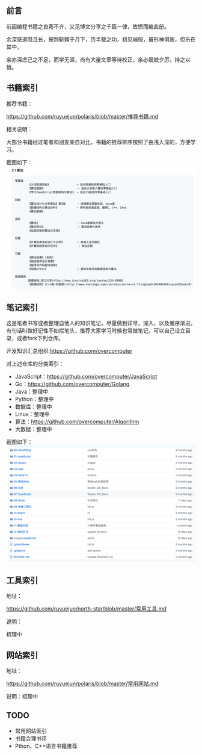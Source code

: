 ## 前言
前因编程书籍之良莠不齐，又见博文分享之千篇一律，故愤而编此册。  

余深感道阻且长，披荆斩棘于月下，历半载之功，初见端倪，虽形神俱疲，但乐在其中。   
 
余亦深虑己之不足，而学无涯，尚有大量文章等待校正，余必晨兢夕厉，持之以恒。  


## 书籍索引

推荐书籍：  

https://github.com/ruyuejun/polaris/blob/master/推荐书籍.md

相关说明：

大部分书籍经过笔者和朋友亲自对比，书籍的推荐排序按照了由浅入深的，方便学习。  

截图如下：
![](/images/01.png)


## 笔记索引

这是笔者书写或者整理自他人的知识笔记，尽量做到详尽，深入，以及循序渐进。有句话叫做好记性不如烂笔头，推荐大家学习时候也常做笔记，可以自己设立目录，或者fork下列仓库。

开发知识汇总组织:https://github.com/overcomputer  

对上述仓库的分类索引：  
- JavaScript：https://github.com/overcomputer/JavaScript
- Go：https://github.com/overcomputer/Golang
- Java：整理中
- Python：整理中
- 数据库：整理中
- Linux：整理中
- 算法：https://github.com/overcomputer/Algorithm
- 大数据：整理中

截图如下：
![](images/02.png)

## 工具索引

地址：  

https://github.com/ruyuejun/north-star/blob/master/常用工具.md  

说明：  

梳理中

## 网站索引

地址：  

https://github.com/ruyuejun/polaris/blob/master/常用网站.md

说明：梳理中


## TODO 
- 常用网站索引  
- 书籍合理书评
- Pthon、C++语言书籍推荐

